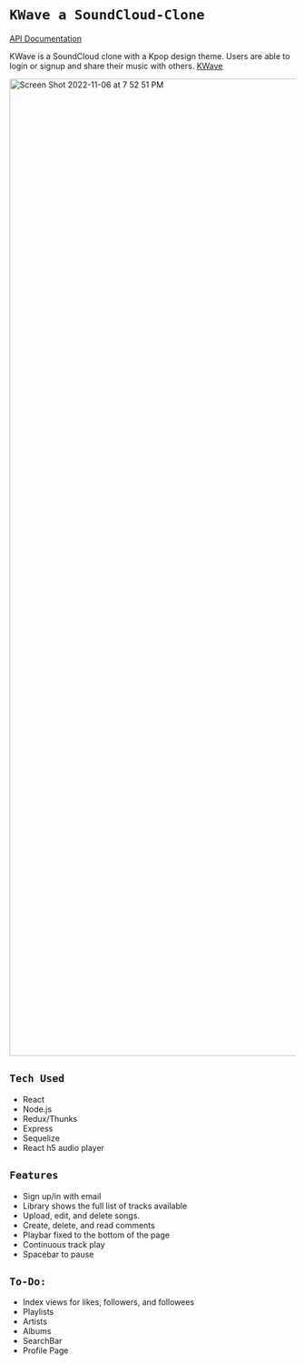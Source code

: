 # `KWave a SoundCloud-Clone`

[API Documentation](https://github.com/kympanic/SoundCloud-Clone/wiki/API-Documentation)

KWave is a SoundCloud clone with a Kpop design theme. Users are able to login or signup and share their music with others. [KWave](https://kwave-soundcloud-clone.onrender.com/)

<img width="1717" alt="Screen Shot 2022-11-06 at 7 52 51 PM" src="https://user-images.githubusercontent.com/98551224/200223112-233a58b4-b3a9-4734-8c5a-313cec2873c6.png">


## `Tech Used`

- React
- Node.js
- Redux/Thunks
- Express
- Sequelize
- React h5 audio player


## `Features`
- Sign up/in with email 
- Library shows the full list of tracks available
- Upload, edit, and delete songs.
- Create, delete, and read comments
- Playbar fixed to the bottom of the page
- Continuous track play
- Spacebar to pause

## `To-Do:`
- Index views for likes, followers, and followees
- Playlists
- Artists
- Albums
- SearchBar
- Profile Page
